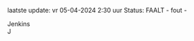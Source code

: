 laatste update: 
vr 05-04-2024  2:30   uur 
Status: FAALT - fout - 
<div class="service R">Jenkins</div><div class="service R">J</div>